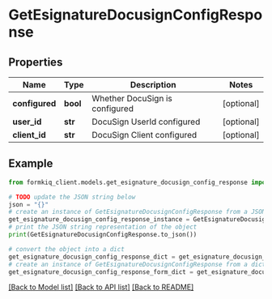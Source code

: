 # GetEsignatureDocusignConfigResponse


## Properties

Name | Type | Description | Notes
------------ | ------------- | ------------- | -------------
**configured** | **bool** | Whether DocuSign is configured | [optional] 
**user_id** | **str** | DocuSign UserId configured | [optional] 
**client_id** | **str** | DocuSign Client configured | [optional] 

## Example

```python
from formkiq_client.models.get_esignature_docusign_config_response import GetEsignatureDocusignConfigResponse

# TODO update the JSON string below
json = "{}"
# create an instance of GetEsignatureDocusignConfigResponse from a JSON string
get_esignature_docusign_config_response_instance = GetEsignatureDocusignConfigResponse.from_json(json)
# print the JSON string representation of the object
print(GetEsignatureDocusignConfigResponse.to_json())

# convert the object into a dict
get_esignature_docusign_config_response_dict = get_esignature_docusign_config_response_instance.to_dict()
# create an instance of GetEsignatureDocusignConfigResponse from a dict
get_esignature_docusign_config_response_form_dict = get_esignature_docusign_config_response.from_dict(get_esignature_docusign_config_response_dict)
```
[[Back to Model list]](../README.md#documentation-for-models) [[Back to API list]](../README.md#documentation-for-api-endpoints) [[Back to README]](../README.md)



